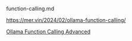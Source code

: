 function-calling.md

https://mer.vin/2024/02/ollama-function-calling/

[Ollama Function Calling Advanced](https://youtu.be/eHfMCtlsb1o)
